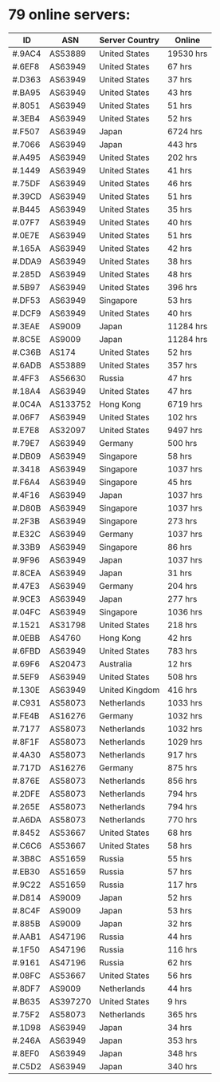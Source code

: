 # 79 online servers:

| ID | ASN | Server Country | Online |
| ------ | ------ | ------ | ------ |
| #.9AC4 | AS53889 | United States | 19530 hrs |
| #.6EF8 | AS63949 | United States | 67 hrs |
| #.D363 | AS63949 | United States | 37 hrs |
| #.BA95 | AS63949 | United States | 43 hrs |
| #.8051 | AS63949 | United States | 51 hrs |
| #.3EB4 | AS63949 | United States | 52 hrs |
| #.F507 | AS63949 | Japan | 6724 hrs |
| #.7066 | AS63949 | Japan | 443 hrs |
| #.A495 | AS63949 | United States | 202 hrs |
| #.1449 | AS63949 | United States | 41 hrs |
| #.75DF | AS63949 | United States | 46 hrs |
| #.39CD | AS63949 | United States | 51 hrs |
| #.B445 | AS63949 | United States | 35 hrs |
| #.07F7 | AS63949 | United States | 40 hrs |
| #.0E7E | AS63949 | United States | 51 hrs |
| #.165A | AS63949 | United States | 42 hrs |
| #.DDA9 | AS63949 | United States | 38 hrs |
| #.285D | AS63949 | United States | 48 hrs |
| #.5B97 | AS63949 | United States | 396 hrs |
| #.DF53 | AS63949 | Singapore | 53 hrs |
| #.DCF9 | AS63949 | United States | 40 hrs |
| #.3EAE | AS9009 | Japan | 11284 hrs |
| #.8C5E | AS9009 | Japan | 11284 hrs |
| #.C36B | AS174 | United States | 52 hrs |
| #.6ADB | AS53889 | United States | 357 hrs |
| #.4FF3 | AS56630 | Russia | 47 hrs |
| #.18A4 | AS63949 | United States | 47 hrs |
| #.0C4A | AS133752 | Hong Kong | 6719 hrs |
| #.06F7 | AS63949 | United States | 102 hrs |
| #.E7E8 | AS32097 | United States | 9497 hrs |
| #.79E7 | AS63949 | Germany | 500 hrs |
| #.DB09 | AS63949 | Singapore | 58 hrs |
| #.3418 | AS63949 | Singapore | 1037 hrs |
| #.F6A4 | AS63949 | Singapore | 45 hrs |
| #.4F16 | AS63949 | Japan | 1037 hrs |
| #.D80B | AS63949 | Singapore | 1037 hrs |
| #.2F3B | AS63949 | Singapore | 273 hrs |
| #.E32C | AS63949 | Germany | 1037 hrs |
| #.33B9 | AS63949 | Singapore | 86 hrs |
| #.9F96 | AS63949 | Japan | 1037 hrs |
| #.8CEA | AS63949 | Japan | 31 hrs |
| #.47E3 | AS63949 | Germany | 204 hrs |
| #.9CE3 | AS63949 | Japan | 277 hrs |
| #.04FC | AS63949 | Singapore | 1036 hrs |
| #.1521 | AS31798 | United States | 218 hrs |
| #.0EBB | AS4760 | Hong Kong | 42 hrs |
| #.6FBD | AS63949 | United States | 783 hrs |
| #.69F6 | AS20473 | Australia | 12 hrs |
| #.5EF9 | AS63949 | United States | 508 hrs |
| #.130E | AS63949 | United Kingdom | 416 hrs |
| #.C931 | AS58073 | Netherlands | 1033 hrs |
| #.FE4B | AS16276 | Germany | 1032 hrs |
| #.7177 | AS58073 | Netherlands | 1032 hrs |
| #.8F1F | AS58073 | Netherlands | 1029 hrs |
| #.4A30 | AS58073 | Netherlands | 917 hrs |
| #.717D | AS16276 | Germany | 875 hrs |
| #.876E | AS58073 | Netherlands | 856 hrs |
| #.2DFE | AS58073 | Netherlands | 794 hrs |
| #.265E | AS58073 | Netherlands | 794 hrs |
| #.A6DA | AS58073 | Netherlands | 770 hrs |
| #.8452 | AS53667 | United States | 68 hrs |
| #.C6C6 | AS53667 | United States | 58 hrs |
| #.3B8C | AS51659 | Russia | 55 hrs |
| #.EB30 | AS51659 | Russia | 57 hrs |
| #.9C22 | AS51659 | Russia | 117 hrs |
| #.D814 | AS9009 | Japan | 52 hrs |
| #.8C4F | AS9009 | Japan | 53 hrs |
| #.885B | AS9009 | Japan | 32 hrs |
| #.AAB1 | AS47196 | Russia | 44 hrs |
| #.1F50 | AS47196 | Russia | 116 hrs |
| #.9161 | AS47196 | Russia | 62 hrs |
| #.08FC | AS53667 | United States | 56 hrs |
| #.8DF7 | AS9009 | Netherlands | 44 hrs |
| #.B635 | AS397270 | United States | 9 hrs |
| #.75F2 | AS58073 | Netherlands | 365 hrs |
| #.1D98 | AS63949 | Japan | 34 hrs |
| #.246A | AS63949 | Japan | 353 hrs |
| #.8EF0 | AS63949 | Japan | 348 hrs |
| #.C5D2 | AS63949 | Japan | 340 hrs |


